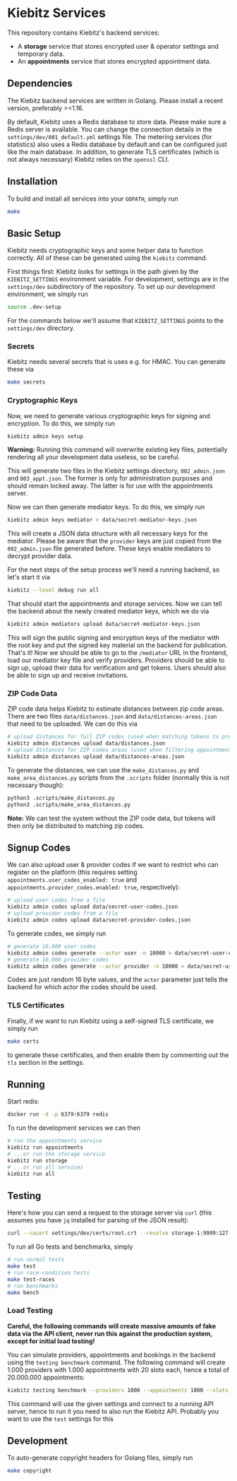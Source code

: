# Kiebitz Services

This repository contains Kiebitz's backend services:

* A **storage** service that stores encrypted user & operator settings and temporary data.
* An **appointments** service that stores encrypted appointment data.

## Dependencies

The Kiebitz backend services are written in Golang. Please install a recent version, preferably >=1.16.

By default, Kiebitz uses a Redis database to store data. Please make sure a Redis server is available. You can change the connection details in the `settings/dev/001_default.yml` settings file. The metering services (for statistics) also uses a Redis database by default and can be configured just like the main database. In addition, to generate TLS certificates (which is not always necessary) Kiebitz relies on the `openssl` CLI.

## Installation

To build and install all services into your `GOPATH`, simply run

```bash
make
```

## Basic Setup

Kiebitz needs cryptographic keys and some helper data to function correctly. All of these can be generated using the `kiebitz` command.

First things first: Kiebitz looks for settings in the path given by the `KIEBITZ_SETTINGS` environment variable. For development, settings are in the `settings/dev` subdirectory of the repository. To set up our development environment, we simply run

```bash
source .dev-setup
```

For the commands below we'll assume that `KIEBITZ_SETTINGS` points to the `settings/dev` directory.

### Secrets

Kiebitz needs several secrets that is uses e.g. for HMAC. You can generate these via

```bash
make secrets
```

### Cryptographic Keys

Now, we need to generate various cryptographic keys for signing and encryption. To do this, we simply run

```bash
kiebitz admin keys setup
```

**Warning:** Running this command will overwrite existing key files, potentially rendering all your development data useless, so be careful.

This will generate two files in the Kiebitz settings directory, `002_admin.json` and `003_appt.json`. The former is only for administration purposes and should remain locked away. The latter is for use with the appointments server.

Now we can then generate mediator keys. To do this, we simply run

```bash
kiebitz admin keys mediator > data/secret-mediator-keys.json
```

This will create a JSON data structure with all necessary keys for the mediator. Please be aware that the `provider` keys are just copied from the `002_admin.json` file generated before. These keys enable mediators to decrypt provider data.

For the next steps of the setup process we'll need a running backend, so let's start it via

```bash
kiebitz --level debug run all
```

That should start the appointments and storage services. Now we can tell the backend about the newly created mediator keys, which we do via

```bash
kiebitz admin mediators upload data/secret-mediator-keys.json
```

This will sign the public signing and encryption keys of the mediator with the root key and put the signed key material on the backend for publication. That's it! Now we should be able to go to the `/mediator` URL in the frontend, load our mediator key file and verify providers. Providers should be able to sign up, upload their data for verification and get tokens. Users should also be able to sign up and receive invitations.

### ZIP Code Data

ZIP code data helps Kiebitz to estimate distances between zip code areas. There are two files `data/distances.json` and `data/distances-areas.json` that need to be uploaded. We can do this via

```bash
# upload distances for full ZIP codes (used when matching tokens to providers)
kiebitz admin distances upload data/distances.json
# upload distances for ZIP codes areas (used when filtering appointments for users)
kiebitz admin distances upload data/distances-areas.json
```

To generate the distances, we can use the `make_distances.py` and `make_area_distances.py` scripts from the `.scripts` folder (normally this is not necessary though):

```bash
python3 .scripts/make_distances.py
python3 .scripts/make_area_distances.py
```

**Note:** We can test the system without the ZIP code data, but tokens will then only be distributed to matching zip codes.

## Signup Codes

We can also upload user & provider codes if we want to restrict who can register on the platform (this requires setting `appointments.user_codes_enabled: true` and `appointments.provider_codes.enabled: true`, respectively):

```bash
# upload user codes from a file
kiebitz admin codes upload data/secret-user-codes.json
# upload provider codes from a file
kiebitz admin codes upload data/secret-provider-codes.json
```

To generate codes, we simply run

```bash
# generate 10.000 user codes
kiebitz admin codes generate --actor user -n 10000 > data/secret-user-codes.json
# generate 10.000 provider codes
kiebitz admin codes generate --actor provider -n 10000 > data/secret-user-codes.json
```

Codes are just random 16 byte values, and the `actor` parameter just tells the backend for which actor the codes should be used.

### TLS Certificates

Finally, if we want to run Kiebitz using a self-signed TLS certificate, we simply run

```bash
make certs
```

to generate these certificates, and then enable them by commenting out the `tls` section in the settings.

## Running

Start redis:
```bash
docker run -d -p 6379:6379 redis
```

To run the development services we can then

```bash
# run the appointments service
kiebitz run appointments
# ...or run the storage service
kiebitz run storage
# ...or run all services
kiebitz run all
```

## Testing

Here's how you can send a request to the storage server via `curl` (this assumes you have `jq` installed for parsing of the JSON result):

```bash
curl --cacert settings/dev/certs/root.crt --resolve storage-1:9999:127.0.0.1 https://storage-1:9999/jsonrpc --header "Content-Type: application/json; charset=utf-8" --data '{"method": "getSettings", "id": "2", "params": {"key": "az4df7vjunsd6ad"}, "jsonrpc": "2.0"}' 2>/dev/null | jq 
```

To run all Go tests and benchmarks, simply

```bash
# run normal tests
make test
# run race-condition tests
make test-races
# run benchmarks
make bench
```

### Load Testing

**Careful, the following commands will create massive amounts of fake data via the API client, never run this against the production system, except for initial load testing!** 

You can simulate providers, appointments and bookings in the backend using the `testing benchmark` command. The following command will create 1.000 providers with 1.000 appointments with 20 slots each, hence a total of 20.000.000 appointments:

```bash
kiebitz testing benchmark --providers 1000 --appointments 1000 --slots 20
```

This command will use the given settings and connect to a running API server, hence to run it you need to also run the Kiebitz API. Probably you want to use the `test` settings for this

## Development

To auto-generate copyright headers for Golang files, simply run

```bash
make copyright
```